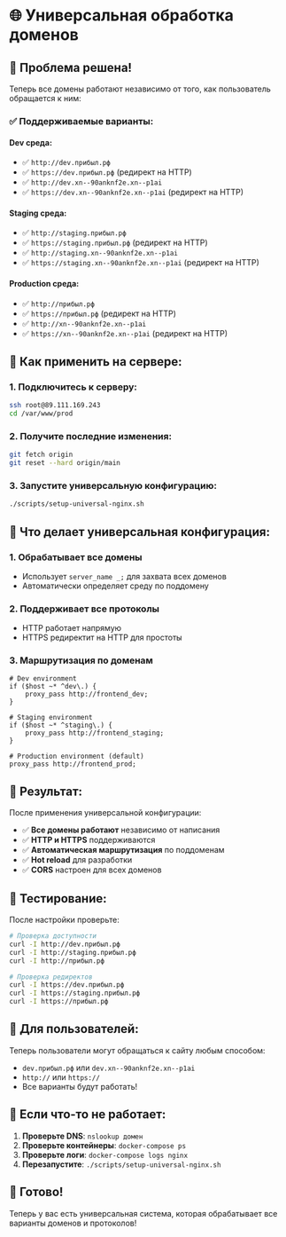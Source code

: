 # 🌐 Универсальная обработка доменов

## 🎯 Проблема решена!

Теперь все домены работают независимо от того, как пользователь обращается к ним:

### ✅ Поддерживаемые варианты:

#### Dev среда:

- ✅ `http://dev.прибыл.рф`
- ✅ `https://dev.прибыл.рф` (редирект на HTTP)
- ✅ `http://dev.xn--90anknf2e.xn--p1ai`
- ✅ `https://dev.xn--90anknf2e.xn--p1ai` (редирект на HTTP)

#### Staging среда:

- ✅ `http://staging.прибыл.рф`
- ✅ `https://staging.прибыл.рф` (редирект на HTTP)
- ✅ `http://staging.xn--90anknf2e.xn--p1ai`
- ✅ `https://staging.xn--90anknf2e.xn--p1ai` (редирект на HTTP)

#### Production среда:

- ✅ `http://прибыл.рф`
- ✅ `https://прибыл.рф` (редирект на HTTP)
- ✅ `http://xn--90anknf2e.xn--p1ai`
- ✅ `https://xn--90anknf2e.xn--p1ai` (редирект на HTTP)

## 🚀 Как применить на сервере:

### 1. Подключитесь к серверу:

```bash
ssh root@89.111.169.243
cd /var/www/prod
```

### 2. Получите последние изменения:

```bash
git fetch origin
git reset --hard origin/main
```

### 3. Запустите универсальную конфигурацию:

```bash
./scripts/setup-universal-nginx.sh
```

## 🔧 Что делает универсальная конфигурация:

### 1. **Обрабатывает все домены**

- Использует `server_name _;` для захвата всех доменов
- Автоматически определяет среду по поддомену

### 2. **Поддерживает все протоколы**

- HTTP работает напрямую
- HTTPS редиректит на HTTP для простоты

### 3. **Маршрутизация по доменам**

```nginx
# Dev environment
if ($host ~* ^dev\.) {
    proxy_pass http://frontend_dev;
}

# Staging environment
if ($host ~* ^staging\.) {
    proxy_pass http://frontend_staging;
}

# Production environment (default)
proxy_pass http://frontend_prod;
```

## 🎯 Результат:

После применения универсальной конфигурации:

- ✅ **Все домены работают** независимо от написания
- ✅ **HTTP и HTTPS** поддерживаются
- ✅ **Автоматическая маршрутизация** по поддоменам
- ✅ **Hot reload** для разработки
- ✅ **CORS** настроен для всех доменов

## 🧪 Тестирование:

После настройки проверьте:

```bash
# Проверка доступности
curl -I http://dev.прибыл.рф
curl -I http://staging.прибыл.рф
curl -I http://прибыл.рф

# Проверка редиректов
curl -I https://dev.прибыл.рф
curl -I https://staging.прибыл.рф
curl -I https://прибыл.рф
```

## 📱 Для пользователей:

Теперь пользователи могут обращаться к сайту любым способом:

- `dev.прибыл.рф` или `dev.xn--90anknf2e.xn--p1ai`
- `http://` или `https://`
- Все варианты будут работать!

## 🚨 Если что-то не работает:

1. **Проверьте DNS**: `nslookup домен`
2. **Проверьте контейнеры**: `docker-compose ps`
3. **Проверьте логи**: `docker-compose logs nginx`
4. **Перезапустите**: `./scripts/setup-universal-nginx.sh`

## 🎉 Готово!

Теперь у вас есть универсальная система, которая обрабатывает все варианты доменов и протоколов!
